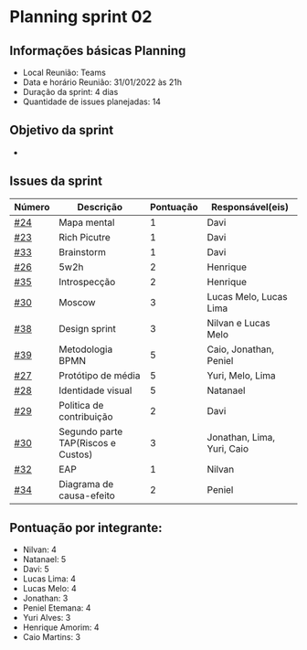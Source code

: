 # Planning sprint 02


## Informações básicas Planning
  - Local Reunião: Teams
  - Data e horário Reunião: 31/01/2022 às 21h
  - Duração da sprint: 4 dias
  - Quantidade de issues planejadas: 14

## Objetivo da sprint 
  -

  ## Issues da sprint
| Número | Descrição | Pontuação | Responsável(eis) |
| -- | -- | -- | -- |
| [#24](https://github.com/UnBArqDsw2021-2/2021.2_G2_lava-jato/issues/24)    |  Mapa mental  | 1 | Davi |
| [#23](https://github.com/UnBArqDsw2021-2/2021.2_G2_lava-jato/issues/23)     |  Rich Picutre  | 1 | Davi |
| [#33](https://github.com/UnBArqDsw2021-2/2021.2_G2_lava-jato/issues/33)    |  Brainstorm  | 1 | Davi |
| [#26](https://github.com/UnBArqDsw2021-2/2021.2_G2_lava-jato/issues/26)    |  5w2h | 2 | Henrique |
| [#35](https://github.com/UnBArqDsw2021-2/2021.2_G2_lava-jato/issues/35)    |  Introspecção | 2 |  Henrique |
| [#30](https://github.com/UnBArqDsw2021-2/2021.2_G2_lava-jato/issues/30)     |  Moscow | 3 | Lucas Melo, Lucas Lima |
| [#38](https://github.com/UnBArqDsw2021-2/2021.2_G2_lava-jato/issues/38)    |  Design sprint |  3 | Nilvan e Lucas Melo|
| [#39](https://github.com/UnBArqDsw2021-2/2021.2_G2_lava-jato/issues/39)  |  Metodologia BPMN | 5 | Caio, Jonathan, Peniel |
| [#27](https://github.com/UnBArqDsw2021-2/2021.2_G2_lava-jato/issues/27)  |  Protótipo de média | 5 | Yuri, Melo, Lima |
| [#28](https://github.com/UnBArqDsw2021-2/2021.2_G2_lava-jato/issues/28) |  Identidade visual | 5 | Natanael |
| [#29](https://github.com/UnBArqDsw2021-2/2021.2_G2_lava-jato/issues/29)  |  Politica de contribuição | 2 | Davi |
| [#30](https://github.com/UnBArqDsw2021-2/2021.2_G2_lava-jato/issues)  |  Segundo parte TAP(Riscos e Custos) | 3 | Jonathan, Lima, Yuri, Caio |
| [#32](https://github.com/UnBArqDsw2021-2/2021.2_G2_lava-jato/issues/32)  |  EAP | 1  | Nilvan |
| [#34](https://github.com/UnBArqDsw2021-2/2021.2_G2_lava-jato/issues/34)  |  Diagrama de causa-efeito |2  | Peniel |

  ## Pontuação por integrante:
  - Nilvan: 4 
  - Natanael: 5
  - Davi: 5
  - Lucas Lima: 4
  - Lucas Melo: 4
  - Jonathan: 3
  - Peniel Etemana: 4
  - Yuri Alves: 3
  - Henrique Amorim: 4
  - Caio Martins: 3